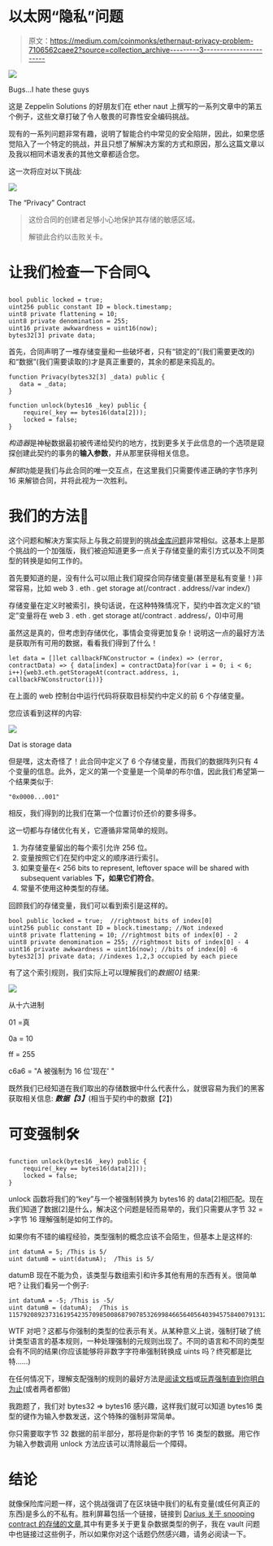 # 以太网“隐私”问题

> 原文：<https://medium.com/coinmonks/ethernaut-privacy-problem-7106562caee2?source=collection_archive---------3----------------------->

![](img/eb5ad4899c3e9f0a99a1af55cb1b2c2a.png)

Bugs…I hate these guys

这是 Zeppelin Solutions 的好朋友们在 ether naut 上撰写的一系列文章中的第五个例子，这些文章打破了令人敬畏的可靠性安全编码挑战。

现有的一系列问题非常有趣，说明了智能合约中常见的安全陷阱，因此，如果您感觉陷入了一个特定的挑战，并且只想了解解决方案的方式和原因，那么这篇文章以及我以相同术语发表的其他文章都适合您。

这一次将应对以下挑战:

![](img/cc3a3efd9225135a4863a50770f54569.png)

The “Privacy” Contract

> 这份合同的创建者足够小心地保护其存储的敏感区域。
> 
> 解锁此合约以击败关卡。

# 让我们检查一下合同🔍

```
bool public locked = true; 
uint256 public constant ID = block.timestamp; 
uint8 private flattening = 10; 
uint8 private denomination = 255; 
uint16 private awkwardness = uint16(now); 
bytes32[3] private data;
```

首先，合同声明了一堆存储变量和一些破坏者，只有“锁定的”(我们需要更改的)和“数据”(我们需要读取的)才是真正重要的，其余的都是来捣乱的。

```
function Privacy(bytes32[3] _data) public { 
   data = _data;
}

function unlock(bytes16 _key) public {     
    require(_key == bytes16(data[2]));     
    locked = false;  
}
```

*构造器*是神秘数据最初被传递给契约的地方，找到更多关于此信息的一个选项是窥探创建此契约的事务的**输入参数**，并从那里获得相关信息。

*解锁*功能是我们与此合同的唯一交互点，在这里我们只需要传递正确的字节序列 16 来解锁合同，并将此视为一次胜利。

# 我们的方法🏃

这个问题和解决方案实际上与我之前提到的挑战[金库问题](/coinmonks/ethernaut-vault-problem-b2675393650b)非常相似。这基本上是那个挑战的一个加强版，我们被迫知道更多一点关于存储变量的索引方式以及不同类型的转换是如何工作的。

首先要知道的是，没有什么可以阻止我们窥探合同存储变量(甚至是私有变量！)非常容易，比如 web 3 . eth . get storage at(/contract . address//var index/)

存储变量在定义时被索引，换句话说，在这种特殊情况下，契约中首次定义的“锁定”变量将在 web 3 . eth . get storage at(/contract . address/，0)中可用

虽然这是真的，但考虑到存储优化，事情会变得更加复杂！说明这一点的最好方法是获取所有可用的数据，看看我们得到了什么！

```
let data = []let callbackFNConstructor = (index) => (error, contractData) => { data[index] = contractData}for(var i = 0; i < 6; i++){web3.eth.getStorageAt(contract.address, i, callbackFNConstructor(i))}
```

在上面的 web 控制台中运行代码将获取目标契约中定义的前 6 个存储变量。

您应该看到这样的内容:

![](img/07fa55258fc2e018c40865c818e377da.png)

Dat is storage data

但是嘿，这太奇怪了！此合同中定义了 6 个存储变量，而我们的数据阵列只有 4 个变量的信息。此外，定义的第一个变量是一个简单的布尔值，因此我们希望第一个结果类似于:

```
"0x0000...001"
```

相反，我们得到的比我们在第一个位置讨价还价的要多得多。

这一切都与存储优化有关，它遵循非常简单的规则。

1.  为存储变量留出的每个索引允许 256 位。
2.  变量按照它们在契约中定义的顺序进行索引。
3.  如果变量在< 256 bits to represent, leftover space will be shared with subsequent variables **下，如果它们符合**。
4.  常量不使用这种类型的存储。

回顾我们的存储变量，我们可以看到索引是这样的。

```
bool public locked = true;  //rightmost bits of index[0]
uint256 public constant ID = block.timestamp; //Not indexed
uint8 private flattening = 10; //rightmost bits of index[0] - 2 
uint8 private denomination = 255; //rightmost bits of index[0] - 4
uint16 private awkwardness = uint16(now); //bits of index[0] -6
bytes32[3] private data; //indexes 1,2,3 occupied by each piece
```

有了这个索引规则，我们实际上可以理解我们的*数据[0]* 结果:

![](img/5a0fede3c2acb4a6db458ae2aa7418e5.png)

从十六进制

01 =真

0a = 10

ff = 255

c6a6 = "A 被强制为 16 位'现在' "

既然我们已经知道在我们取出的存储数据中什么代表什么，就很容易为我们的黑客获取相关信息: ***数据【3】***(相当于契约中的数据【2】)

# 可变强制🛠

```
function unlock(bytes16 _key) public {     
    require(_key == bytes16(data[2]));     
    locked = false;  
}
```

unlock 函数将我们的“key”与一个被强制转换为 bytes16 的 data[2]相匹配。现在我们知道了数据[2]是什么，解决这个问题是轻而易举的，我们只需要从字节 32 = >字节 16 理解强制是如何工作的。

如果你有不错的编程经验，类型强制的概念应该不会陌生，但基本上是这样的:

```
int datumA = 5; /This is 5/
uint datumB = uint(datumA);  /This is 5/
```

datumB 现在不能为负，该类型与数组索引和许多其他有用的东西有关。很简单吧？让我们看另一个例子:

```
int datumA = -5; /This is -5/
uint datumB = (datumA);  /This is 115792089237316195423570985008687907853269984665640564039457584007913129639931/
```

WTF 对吧？这都与你强制的类型的位表示有关。从某种意义上说，强制打破了统计类型语言的基本规则，一种处理强制的元规则出现了。不同的语言和不同的类型会有不同的结果(你应该能够将非数字字符串强制转换成 uints 吗？终究都是比特……)

在任何情况下，理解支配强制的规则的最好方法是[阅读文档](https://solidity.readthedocs.io/)或[玩弄强制直到你明白为止](http://remix.ethereum.org/)(或者两者都做)

我跑题了，我们对 bytes32 => bytes16 感兴趣，这样我们就可以知道 bytes16 类型的键作为输入参数发送，这个特殊的强制非常简单。

你只需要取字节 32 数据的前半部分，那将是你新的字节 16 类型的数据。用它作为输入参数调用 unlock 方法应该可以清除最后一个障碍。

# **结论**

就像保险库问题一样，这个挑战强调了在区块链中我们的私有变量(或任何真正的东西)是多么的不私有。胜利屏幕包括一个链接，链接到 [Darius 关于 snooping contract 的存储的文章](/aigang-network/how-to-read-ethereum-contract-storage-44252c8af925),其中有更多关于更复杂数据类型的例子，我在 vault 问题中也链接过这些例子，所以如果你对这个话题仍然感兴趣，请务必阅读一下。